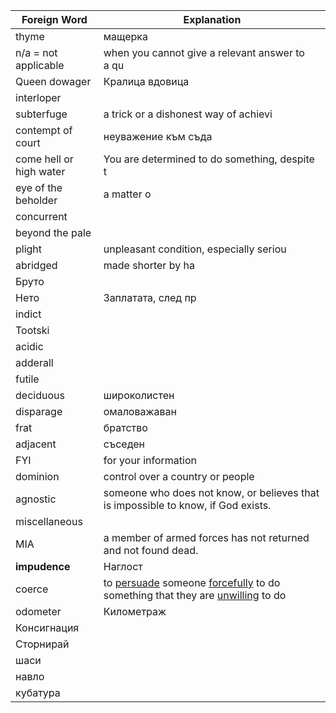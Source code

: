 
| Foreign Word            | Explanation                                                                                                                                                                                                                                                                                                         |
| ----------------------- | ------------------------------------------------------------------------------------------------------------------------------------------------------------------------------------------------------------------------------------------------------------------------------------------------------------------- |
| thyme                   | мащерка                                                                                                                                                                                                                                                                                                             |
| n/a = not applicable    | when you cannot give a relevant answer to a qu                                                                                                                                                                                                                                                                      |
| Queen dowager           | Кралица вдовица                                                                                                                                                                                                                                                                                                     |
| interloper              |                                                                                                                                                                                                                                                                                                                     |
| subterfuge              | a trick or a dishonest way of achievi                                                                                                                                                                                                                                                                               |
| contempt of court       | неуважение към съда                                                                                                                                                                                                                                                                                                 |
| come hell or high water | You are determined to do something, despite t                                                                                                                                                                                                                                                                       |
| eye of the beholder     | a matter o                                                                                                                                                                                                                                                                                                          |
| concurrent              |                                                                                                                                                                                                                                                                                                                     |
| beyond the pale         |                                                                                                                                                                                                                                                                                                                     |
| plight                  | unpleasant condition, especially seriou                                                                                                                                                                                                                                                                             |
| abridged                | made shorter by ha                                                                                                                                                                                                                                                                                                  |
| Бруто                   |                                                                                                                                                                                                                                                                                                                     |
| Нето                    | Заплатата, след пр                                                                                                                                                                                                                                                                                                  |
| indict                  |                                                                                                                                                                                                                                                                                                                     |
| Tootski                 |                                                                                                                                                                                                                                                                                                                     |
| acidic                  |                                                                                                                                                                                                                                                                                                                     |
| adderall                |                                                                                                                                                                                                                                                                                                                     |
| futile                  |                                                                                                                                                                                                                                                                                                                     |
| deciduous               | широколистен                                                                                                                                                                                                                                                                                                        |
| disparage               | омаловажаван                                                                                                                                                                                                                                                                                                        |
| frat                    | братство                                                                                                                                                                                                                                                                                                            |
| adjacent                | съседен                                                                                                                                                                                                                                                                                                             |
| FYI                     | for your information                                                                                                                                                                                                                                                                                                |
| dominion                | control over a country or people                                                                                                                                                                                                                                                                                    |
| agnostic                | someone who does not know, or believes that is impossible to know, if God exists.                                                                                                                                                                                                                                   |
| miscellaneous           |                                                                                                                                                                                                                                                                                                                     |
| MIA                     | a member of armed forces has not returned and not found dead.                                                                                                                                                                                                                                                       |
| **impudence**           | Наглост                                                                                                                                                                                                                                                                                                             |
| coerce                  | to [persuade](https://dictionary.cambridge.org/dictionary/english/persuade "persuade") someone [forcefully](https://dictionary.cambridge.org/dictionary/english/forcefully "forcefully") to do something that they are [unwilling](https://dictionary.cambridge.org/dictionary/english/unwilling "unwilling") to do |
| odometer                | Километраж                                                                                                                                                                                                                                                                                                          |
| Консигнация             |                                                                                                                                                                                                                                                                                                                     |
| Сторнирай               |                                                                                                                                                                                                                                                                                                                     |
| шаси                    |                                                                                                                                                                                                                                                                                                                     |
| навло                   |                                                                                                                                                                                                                                                                                                                     |
| кубатура                |                                                                                                                                                                                                                                                                                                                     |
 
